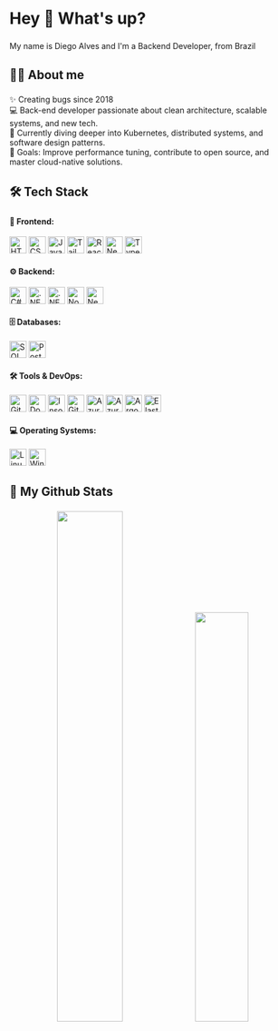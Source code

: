 <h1 align="left">Hey 👋 What's up?</h1>

###

<p align="left">
  My name is Diego Alves and I'm a Backend Developer, from Brazil
</p>

###

<h2 align="left"> 🧑‍💻 About me</h2>

###

<p align="left">
  ✨ Creating bugs since 2018  <br>
  💻 Back-end developer passionate about clean architecture, scalable systems, and new tech.  <br>
  🧠 Currently diving deeper into Kubernetes, distributed systems, and software design patterns.  <br>
  🎯 Goals: Improve performance tuning, contribute to open source, and master cloud-native solutions.
</p>

###

<h2 align="left"> 🛠️ Tech Stack</h2>

###

<h4>🎨 Frontend:</h4>
<p align="left">
  <img src="https://cdn.jsdelivr.net/gh/devicons/devicon/icons/html5/html5-original.svg" height="30" alt="HTML logo"/>
  <img src="https://cdn.jsdelivr.net/gh/devicons/devicon/icons/css3/css3-original.svg" height="30" alt="CSS logo"/>
  <img src="https://cdn.jsdelivr.net/gh/devicons/devicon/icons/javascript/javascript-original.svg" height="30" alt="JavaScript logo"/>
  <img src="https://cdn.simpleicons.org/tailwindcss/06B6D4" height="30" alt="Tailwind CSS logo"/>
  <img src="https://cdn.jsdelivr.net/gh/devicons/devicon/icons/react/react-original.svg" height="30" alt="React logo"/>
  <img src="https://cdn.jsdelivr.net/gh/devicons/devicon/icons/nextjs/nextjs-original.svg" height="30" alt="Next.js logo"/>
  <img src="https://cdn.jsdelivr.net/gh/devicons/devicon/icons/typescript/typescript-original.svg" height="30" alt="TypeScript logo"/>
</p>

<h4>⚙ Backend:</h4>
<p align="left">
  <img src="https://cdn.jsdelivr.net/gh/devicons/devicon/icons/csharp/csharp-original.svg" height="30" alt="C# logo"/>
  <img src="https://cdn.jsdelivr.net/gh/devicons/devicon/icons/dot-net/dot-net-original.svg" height="30" alt=".NET logo"/>
  <img src="https://cdn.jsdelivr.net/gh/devicons/devicon/icons/dotnetcore/dotnetcore-original.svg" height="30" alt=".NET Core logo"/>
  <img src="https://cdn.jsdelivr.net/gh/devicons/devicon/icons/nodejs/nodejs-original.svg" height="30" alt="Node.js logo"/>
  <img src="https://cdn.jsdelivr.net/gh/devicons/devicon/icons/nestjs/nestjs-original.svg" height="30" alt="NestJS logo"/>
</p>

<h4>🗄 Databases:</h4>
<p align="left">
  <img src="https://cdn.jsdelivr.net/gh/devicons/devicon/icons/microsoftsqlserver/microsoftsqlserver-plain.svg" height="30" alt="SQL Server logo"/>
  <img src="https://cdn.jsdelivr.net/gh/devicons/devicon/icons/postgresql/postgresql-original.svg" height="30" alt="PostgreSQL logo"/>
</p>

<h4>🛠 Tools & DevOps:</h4>
<p align="left">
  <img src="https://cdn.jsdelivr.net/gh/devicons/devicon/icons/git/git-original.svg" height="30" alt="Git logo"/>
  <img src="https://cdn.jsdelivr.net/gh/devicons/devicon/icons/docker/docker-original.svg" height="30" alt="Docker logo"/>
  <img src="https://cdn.jsdelivr.net/gh/devicons/devicon/icons/insomnia/insomnia-original.svg" height="30" alt="Insomnia logo"/>
  <img src="https://cdn.jsdelivr.net/gh/devicons/devicon/icons/github/github-original.svg" height="30" alt="GitHub logo"/>
  <img src="https://cdn.jsdelivr.net/gh/devicons/devicon/icons/azure/azure-original.svg" height="30" alt="Azure logo"/>
  <img src="https://cdn.jsdelivr.net/gh/devicons/devicon/icons/azuredevops/azuredevops-original.svg" height="30" alt="Azure DevOps logo"/>
  <img src="https://cdn.jsdelivr.net/gh/devicons/devicon/icons/argocd/argocd-original.svg" height="30" alt="ArgoCD logo"/>
  <img src="https://cdn.jsdelivr.net/gh/devicons/devicon/icons/elasticsearch/elasticsearch-original.svg" height="30" alt="Elastic Search logo"/>
</p>

<h4>💻 Operating Systems:</h4>
<p align="left">
  <img src="https://skillicons.dev/icons?i=linux" height="30" alt="Linux logo"/>
  <img src="https://cdn.jsdelivr.net/gh/devicons/devicon/icons/windows8/windows8-original.svg" height="30" alt="Windows logo"/>
</p>

###

<h2 align="left">🚀 My Github Stats</h2>

###

<p align="center">
  <img width="48%" src="https://github-readme-stats.vercel.app/api?username=imdgo&theme=dracula&show_icons=true&hide_border=false&count_private=true"/>
  <img width="43%" src="https://github-readme-stats.vercel.app/api/top-langs/?username=imdgo&theme=dracula&show_icons=true&hide_border=false&layout=compact"/>
</p>
